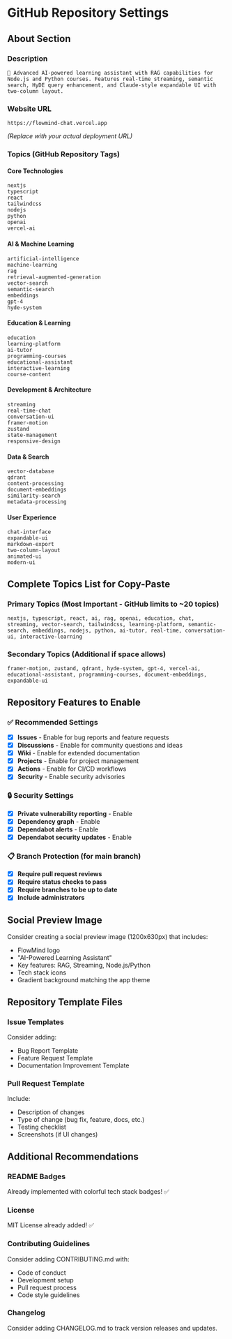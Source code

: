 # GitHub Repository Settings

## About Section

### Description

```
🧠 Advanced AI-powered learning assistant with RAG capabilities for Node.js and Python courses. Features real-time streaming, semantic search, HyDE query enhancement, and Claude-style expandable UI with two-column layout.
```

### Website URL

```Plaintext
https://flowmind-chat.vercel.app
```

*(Replace with your actual deployment URL)*

### Topics (GitHub Repository Tags)

#### Core Technologies

```
nextjs
typescript
react
tailwindcss
nodejs
python
openai
vercel-ai
```

#### AI & Machine Learning

```Plaintext
artificial-intelligence
machine-learning
rag
retrieval-augmented-generation
vector-search
semantic-search
embeddings
gpt-4
hyde-system
```

#### Education & Learning

```Plaintext
education
learning-platform
ai-tutor
programming-courses
educational-assistant
interactive-learning
course-content
```

#### Development & Architecture

```Plaintext
streaming
real-time-chat
conversation-ui
framer-motion
zustand
state-management
responsive-design
```

#### Data & Search

```Plaintext
vector-database
qdrant
content-processing
document-embeddings
similarity-search
metadata-processing
```

#### User Experience

```Plaintext
chat-interface
expandable-ui
markdown-export
two-column-layout
animated-ui
modern-ui
```

## Complete Topics List for Copy-Paste

### Primary Topics (Most Important - GitHub limits to ~20 topics)

```Plaintext
nextjs, typescript, react, ai, rag, openai, education, chat, streaming, vector-search, tailwindcss, learning-platform, semantic-search, embeddings, nodejs, python, ai-tutor, real-time, conversation-ui, interactive-learning
```

### Secondary Topics (Additional if space allows)

```Plaintext
framer-motion, zustand, qdrant, hyde-system, gpt-4, vercel-ai, educational-assistant, programming-courses, document-embeddings, expandable-ui
```

## Repository Features to Enable

### ✅ Recommended Settings

- [x] **Issues** - Enable for bug reports and feature requests
- [x] **Discussions** - Enable for community questions and ideas
- [x] **Wiki** - Enable for extended documentation
- [x] **Projects** - Enable for project management
- [x] **Actions** - Enable for CI/CD workflows
- [x] **Security** - Enable security advisories

### 🔒 Security Settings

- [x] **Private vulnerability reporting** - Enable
- [x] **Dependency graph** - Enable
- [x] **Dependabot alerts** - Enable
- [x] **Dependabot security updates** - Enable

### 📋 Branch Protection (for main branch)

- [x] **Require pull request reviews**
- [x] **Require status checks to pass**
- [x] **Require branches to be up to date**
- [x] **Include administrators**

## Social Preview Image

Consider creating a social preview image (1200x630px) that includes:

- FlowMind logo
- "AI-Powered Learning Assistant"
- Key features: RAG, Streaming, Node.js/Python
- Tech stack icons
- Gradient background matching the app theme

## Repository Template Files

### Issue Templates

Consider adding:

- Bug Report Template
- Feature Request Template
- Documentation Improvement Template

### Pull Request Template

Include:

- Description of changes
- Type of change (bug fix, feature, docs, etc.)
- Testing checklist
- Screenshots (if UI changes)

## Additional Recommendations

### README Badges

Already implemented with colorful tech stack badges! ✅

### License

MIT License already added! ✅

### Contributing Guidelines

Consider adding CONTRIBUTING.md with:

- Code of conduct
- Development setup
- Pull request process
- Code style guidelines

### Changelog

Consider adding CHANGELOG.md to track version releases and updates.